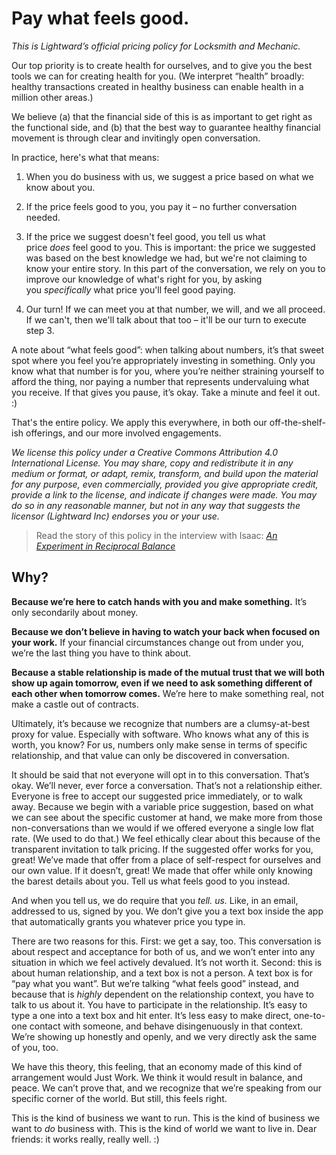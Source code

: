 # Pay what feels good.

*This is Lightward’s official pricing policy for Locksmith and Mechanic.*

Our top priority is to create health for ourselves, and to give you the best tools we can for creating health for you. (We interpret “health” broadly: healthy transactions created in healthy business can enable health in a million other areas.)

We believe (a) that the financial side of this is as important to get right as the functional side, and (b) that the best way to guarantee healthy financial movement is through clear and invitingly open conversation.

In practice, here's what that means:

1.  When you do business with us, we suggest a price based on what we know about you.

2.  If the price feels good to you, you pay it – no further conversation needed.

3.  If the price we suggest doesn't feel good, you tell us what price *does* feel good to you. This is important: the price we suggested was based on the best knowledge we had, but we're not claiming to know your entire story. In this part of the conversation, we rely on you to improve our knowledge of what's right for you, by asking you *specifically* what price you'll feel good paying.

4.  Our turn! If we can meet you at that number, we will, and we all proceed. If we can't, then we'll talk about that too – it'll be our turn to execute step 3.


A note about “what feels good”: when talking about numbers, it’s that sweet spot where you feel you’re appropriately investing in something. Only you know what that number is for you, where you’re neither straining yourself to afford the thing, nor paying a number that represents undervaluing what you receive. If that gives you pause, it’s okay. Take a minute and feel it out. :)

That's the entire policy. We apply this everywhere, in both our off-the-shelf-ish offerings, and our more involved engagements.

*We license this policy under a Creative Commons Attribution 4.0 International License. You may share, copy and redistribute it in any medium or format, or adapt, remix, transform, and build upon the material for any purpose, even commercially, provided you give appropriate credit, provide a link to the license, and indicate if changes were made. You may do so in any reasonable manner, but not in any way that suggests the licensor (Lightward Inc) endorses you or your use.*

> Read the story of this policy in the interview with Isaac: [*An Experiment in Reciprocal Balance*](https://lightward.com/journal/pay-what-feels-good)


## Why?

**Because we’re here to catch hands with you and make something.** It’s only secondarily about money.

**Because we don’t believe in having to watch your back when focused on your work.** If your financial circumstances change out from under you, we’re the last thing you have to think about.

**Because a stable relationship is made of the mutual trust that we will both show up again tomorrow, even if we need to ask something different of each other when tomorrow comes.** We’re here to make something real, not make a castle out of contracts.

Ultimately, it’s because we recognize that numbers are a clumsy-at-best proxy for value. Especially with software. Who knows what any of this is worth, you know? For us, numbers only make sense in terms of specific relationship, and that value can only be discovered in conversation.

It should be said that not everyone will opt in to this conversation. That’s okay. We’ll never, ever force a conversation. That’s not a relationship either. Everyone is free to accept our suggested price immediately, or to walk away. Because we begin with a variable price suggestion, based on what we can see about the specific customer at hand, we make more from those non-conversations than we would if we offered everyone a single low flat rate. (We used to do that.) We feel ethically clear about this because of the transparent invitation to talk pricing. If the suggested offer works for you, great! We’ve made that offer from a place of self-respect for ourselves and our own value. If it doesn’t, great! We made that offer while only knowing the barest details about you. Tell us what feels good to you instead.

And when you tell us, we do require that you *tell. us.* Like, in an email, addressed to us, signed by you. We don’t give you a text box inside the app that automatically grants you whatever price you type in.

There are two reasons for this. First: we get a say, too. This conversation is about respect and acceptance for both of us, and we won’t enter into any situation in which we feel actively devalued. It’s not worth it. Second: this is about human relationship, and a text box is not a person. A text box is for “pay what you want”. But we’re talking “what feels good” instead, and because that is *highly* dependent on the relationship context, you have to talk to us about it. You have to participate in the relationship. It’s easy to type a one into a text box and hit enter. It’s less easy to make direct, one-to-one contact with someone, and behave disingenuously in that context. We’re showing up honestly and openly, and we very directly ask the same of you, too.

We have this theory, this feeling, that an economy made of this kind of arrangement would Just Work. We think it would result in balance, and peace. We can’t prove that, and we recognize that we’re speaking from our specific corner of the world. But still, this feels right.

This is the kind of business we want to run. This is the kind of business we want to *do* business with. This is the kind of world we want to live in. Dear friends: it works really, really well. :)
